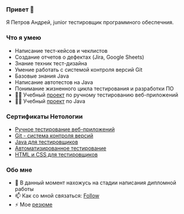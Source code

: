 ### Привет 👋
Я Петров Андрей, junior тестировщик программного обеспечния.
### Что я умею
- Написание тест-кейсов и чеклистов
- Создание отчетов о дефектах (Jira, Google Sheets)
- Знание техник тест-дизайна
- Умение работать с системой контроля версий Git
- Базовые знания Java
- Написание автотестов на Java
- Понимание жизненного цикла тестирования и разработки ПО
- 👨‍🎓 Учебный [проект](https://docs.google.com/spreadsheets/d/1MI97uP1Y5FtxhtI-DZlockXpW5pEJ-bEoEogtIeN3oc/edit#gid=0) по ручному тестированию веб-приложений
- 👨‍🎓 Учебный [проект](https://github.com/Andy-Pe/TeamProject-Petrov_Gorokhov) по Java 

### Сертификаты Нетологии
- [Ручное тестирование веб-приложений](https://github.com/Andy-Pe/Andy-Pe/blob/main/Manual%20web%20application%20testing.pdf)
- [Git - система контроля версий](https://github.com/Andy-Pe/Andy-Pe/blob/main/Git.pdf)
- [Java для тестировщиков](https://github.com/Andy-Pe/Andy-Pe/blob/main/Java%20for%20Testers.pdf)
- [Автоматизированное тестирование](https://github.com/Andy-Pe/Andy-Pe/blob/main/Automated%20Testing.pdf)
- [HTML и CSS для тестировщиков](https://github.com/Andy-Pe/Andy-Pe/blob/main/HTML%20%26%20CSS%20for%20testers.pdf)

### Обо мне
- 🌱 В данный момент нахожусь на стадии написания дипломной работы
- 📫 Как со мной связаться: [Follow](https://andrey-petrov.taplink.ws/)
- ⚡ Мое [резюме](https://docs.google.com/document/d/1bOUbQJEaBdMbQTYIyghLk62W5uPW67XwFql56fyf324/edit#)
